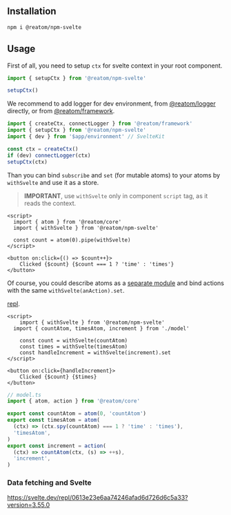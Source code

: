 ## Installation

```sh
npm i @reatom/npm-svelte
```

## Usage

First of all, you need to setup `ctx` for svelte context in your root component.

```ts
import { setupCtx } from '@reatom/npm-svelte'

setupCtx()
```

We recommend to add logger for dev environment, from [@reatom/logger](https://www.reatom.dev/package/logger) directly, or from [@reatom/framework](https://www.reatom.dev/package/framework).

```ts
import { createCtx, connectLogger } from '@reatom/framework'
import { setupCtx } from '@reatom/npm-svelte'
import { dev } from '$app/environment' // SvelteKit

const ctx = createCtx()
if (dev) connectLogger(ctx)
setupCtx(ctx)
```

Than you can bind `subscribe` and `set` (for mutable atoms) to your atoms by `withSvelte` and use it as a store.

> **IMPORTANT**, use `withSvelte` only in component `script` tag, as it reads the context.

```svelte
<script>
  import { atom } from '@reatom/core'
  import { withSvelte } from '@reatom/npm-svelte'

  const count = atom(0).pipe(withSvelte)
</script>

<button on:click={() => $count++}>
	Clicked {$count} {$count === 1 ? 'time' : 'times'}
</button>
```

Of course, you could describe atoms as a [separate module](https://www.reatom.dev/guides/architecture) and bind actions with the same `withSvelte(anAction).set`.

[repl](https://svelte.dev/repl/416d3e07447440729416e77e45071b87?version=3.55.0).

```svelte
<script>
	import { withSvelte } from '@reatom/npm-svelte'
  import { countAtom, timesAtom, increment } from './model'

	const count = withSvelte(countAtom)
	const times = withSvelte(timesAtom)
	const handleIncrement = withSvelte(increment).set
</script>

<button on:click={handleIncrement}>
	Clicked {$count} {$times}
</button>
```

```ts
// model.ts
import { atom, action } from '@reatom/core'

export const countAtom = atom(0, 'countAtom')
export const timesAtom = atom(
  (ctx) => (ctx.spy(countAtom) === 1 ? 'time' : 'times'),
  'timesAtom',
)
export const increment = action(
  (ctx) => countAtom(ctx, (s) => ++s),
  'increment',
)
```

### Data fetching and Svelte

https://svelte.dev/repl/0613e23e6aa74246afad6d726d6c5a33?version=3.55.0
